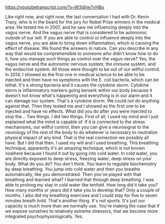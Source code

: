 https://youtubetranscript.com/?v=W3dlne7vHBo

 Like right now, and right now, the last conversation I had with Dr. Kevin Tracy, who is in the board for the jury for Nobel Prize winners in the medical area. He tested me in 2007, and he saw me influencing deeply into the vagus nerve. And the vagus nerve that is considered to be autonomic outside of our will. If you are able to control or influence deeply into the vagus nerve, you are able to bring down inflammation, which is causing the effect of disease. We found the answers in nature. Can you describe in any way that would be comprehensible to someone who didn't know how to do it, how you manage such things as control over the vagus nerve? Yes, the vagus nerve and the autonomic nervous system, the immune system, and the endocrine system. All those were thought to be out of our willful control. In 2014, I showed as the first one in medical science to be able to be injected and then have no symptoms with the E. coli bacteria, which can be lethal. It's a strong bacteria and it causes the cytokine storm. Cytokine storm is inflammatory markers going berserk within our body because it doesn't not know what's happening and everything is in our alarm and it can damage our system. That's a cytokine storm. We could not do anything against that. Then they tested me and I showed as the first one to be injected and have no effects. What did you do after you were injected to stop the... Two things. I did two things. First of all, I used my mind and I just explained what the mind is capable of. If it is connected to the stress mechanisms, our willful control, then you can give a neurosignal to the neurology of the rest of the body to do whatever is necessary to neutralize physical impact of any kind. That is the real connection we possibly all have. But I did that then. I used my will and I used breathing. This breathing technique, apparently it's an amazing technique, which is not known nowhere because I found it out by going into cold water. In cold water, you are directly exposed to deep stress, freezing water, deep stress on your body. What do you do? You don't think. You learn to regulate biochemistry by deep breathing. You jump into cold water and then you breathe automatically, like you demonstrated. Then you've played with that breathing and learned what? I learned that through deep breathing, I was able to prolong my stay in cold water like tenfold. How long did it take you? How many months or years did it take you to develop that? Only a couple of months. I also did my breathing exercises and I could stay for five to seven minutes breath hold. That's another thing. It's not sports. It's just our capacity is much more than we normally use. You're making the case that if we expose ourselves to relatively extreme stressors, that we become more integrated psychophysiologically. Yes.